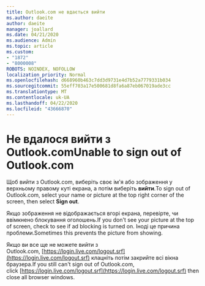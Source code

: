 ```yaml
---
title: Outlook.com не вдається вийти
ms.author: daeite
author: daeite
manager: joallard
ms.date: 04/21/2020
ms.audience: Admin
ms.topic: article
ms.custom:
- "1872"
- "8000008"
ROBOTS: NOINDEX, NOFOLLOW
localization_priority: Normal
ms.openlocfilehash: d668960b463c7dd3d9731e4d7b52a7779331b034
ms.sourcegitcommit: 55eff703a17e500681d8fa6a87eb067019ade3cc
ms.translationtype: MT
ms.contentlocale: uk-UA
ms.lasthandoff: 04/22/2020
ms.locfileid: "43666870"
---
```

# <a name="unable-to-sign-out-of-outlookcom"></a><span data-ttu-id="d8151-102">Не вдалося вийти з Outlook.com</span><span class="sxs-lookup"><span data-stu-id="d8151-102">Unable to sign out of Outlook.com</span></span>

<span data-ttu-id="d8151-103">Щоб вийти з Outlook.com, виберіть своє ім'я або зображення у верхньому правому куті екрана, а потім виберіть **вийти**.</span><span class="sxs-lookup"><span data-stu-id="d8151-103">To sign out of Outlook.com, select your name or picture at the top right corner of the screen, then select **Sign out**.</span></span>

<span data-ttu-id="d8151-104">Якщо зображення не відображається вгорі екрана, перевірте, чи ввімкнено блокування оголошень.</span><span class="sxs-lookup"><span data-stu-id="d8151-104">If you don't see your picture at the top of screen, check to see if ad blocking is turned on.</span></span> <span data-ttu-id="d8151-105">Іноді це причина проблеми.</span><span class="sxs-lookup"><span data-stu-id="d8151-105">Sometimes this prevents the picture from showing.</span></span>

<span data-ttu-id="d8151-106">Якщо ви все ще не можете вийти з Outlook.com, [https://login.live.com/logout.srf](https://login.live.com/logout.srf) клацніть потім закрийте всі вікна браузера.</span><span class="sxs-lookup"><span data-stu-id="d8151-106">If you still can't sign out of Outlook.com, click [https://login.live.com/logout.srf](https://login.live.com/logout.srf) then close all browser windows.</span></span>